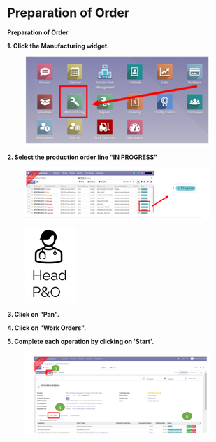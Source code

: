 # Preparation of Order

**Preparation of Order**

**1. Click the Manufacturing widget.**

<figure><img src="../../../.gitbook/assets/image (48).png" alt=""><figcaption></figcaption></figure>

&#x20;**2. Select the production order line “IN PROGRESS”**&#x20;

<figure><img src="../../../.gitbook/assets/image (49).png" alt=""><figcaption></figcaption></figure>

<figure><img src="../../../.gitbook/assets/image (50).png" alt=""><figcaption></figcaption></figure>

**3. Click on "Pan".**&#x20;

**4. Click on "Work Orders".**&#x20;

**5. Complete each operation by clicking on 'Start'.**

<figure><img src="../../../.gitbook/assets/image (51).png" alt=""><figcaption></figcaption></figure>
